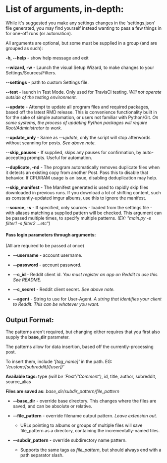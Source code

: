 # List of arguments, in-depth:
While it's suggested you make any settings changes in the 'settings.json' file generated, 
you may find yourself instead wanting to pass a few things in for one-off runs (or automation).

All arguments are optional, but some must be supplied in a group (and are grouped as such):

**-h, --help** -        show help message and exit

**--wizard, -w** - Launch the visual Setup Wizard, to make changes to your Settings/Sources/Filters.

**--settings** -        path to custom Settings file.

**--test** -            launch in Test Mode. Only used for TravisCI testing. 
*Will not operate outside of the testing environment.*

**--update**  -         Attempt to update all program files and required packages, based off the latest RMD release.
This is convenience functionality built in for the sake of simple automation, or users not familiar with Python/Git.
*On some systems, the process of updating Python packages will require Root/Administrator to work.*

**--update_only** -     Same as *--update*, only the script will stop afterwords without scanning for posts. 
*See above note.*

**--skip_pauses** -     If supplied, skips any pauses for confirmation, by auto-accepting prompts. Useful for automation.

**--duplicate, -nd** - The program automatically removes duplicate files when it detects an existing copy from another 
Post. Pass this to disable that behavior. If CPU/RAM usage is an issue, disabling deduplication may help.

**--skip_manifest** - The Manifest generated is used to rapidly skip files downloaded in previous runs. 
If you download a lot of shifting content, such as constantly-updated imgur albums, use this to ignore the manifest.

**--source, -s** - If specified, only sources - loaded from the settings file - with aliases matching a supplied pattern 
will be checked. This argument can be passed multiple times, to specify multiple patterns. 
*(EX: "main.py -s filter1 -s filter2 ...etc")*

#### Pass login parameters through arguments:
(All are required to be passed at once)
+ **--username**  -       account username. 

+ **--password**  -       account password.

+ **--c_id**   -          Reddit client id.  *You must register an app on Reddit to use this. See README.*

+ **--c_secret**  -       Reddit client secret.  *See above note.*

+ **--agent**   -         String to use for User-Agent.  *A string that identifies your client to Reddit. 
This can be whatever you want.*

## Output Format:
The patterns aren't required, but changing either requires that you first also supply the **base_dir** parameter.

The patterns allow for data insertion, based off the currently-processing post.

To insert them, include *'[tag_name]'* in the path. EG: *'/custom/[subreddit]/[user]/'*

**Available tags:** type *(will be 'Post'/'Comment')*, id, title, author, subreddit, source_alias

__Files are saved as:__ *base_dir/subdir_pattern/file_pattern*

+ **--base_dir**  -       override base directory. This changes where the files are saved, and can be absolute or relative.

+ **--file_pattern** -    override filename output pattern. *Leave extension out.*
  + URLs pointing to albums or groups of multiple files will save file_pattern as a directory, containing the incrementally-named files.
  
+ **--subdir_pattern** -  override subdirectory name pattern. 
  + Supports the same tags as *file_pattern*, but should always end with a path separator slash.
